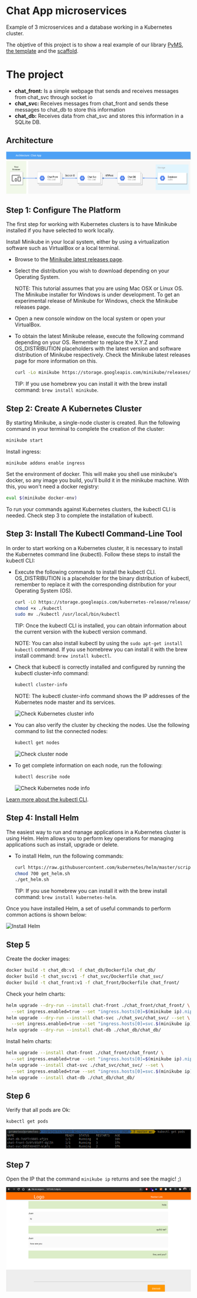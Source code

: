 # Chat App microservices

Example of 3 microservices and a database working in a Kubernetes cluster.

The objetive of this project is to show a real example of our library [PyMS](https://github.com/python-microservices/pyms),
 [the template](https://github.com/python-microservices/microservices-template) and
the [scaffold](https://github.com/python-microservices/microservices-scaffold).

# The project
- **chat_front:** Is a simple webpage that sends and receives messages from chat_svc through socket io
- **chat_svc:** Receives messages from chat_front and sends these messages to  chat_db to store this information
- **chat_db:** Receives data from chat_svc and stores this information in a SQLite DB.

## Architecture

![](docs/imgs/architecture.png)


## Step 1: Configure The Platform
The first step for working with Kubernetes clusters is to have Minikube installed if you have selected to work locally.

Install Minikube in your local system, either by using a virtualization software such as VirtualBox or a local terminal.

* Browse to the [Minikube latest releases page](https://github.com/kubernetes/minikube/releases).

* Select the distribution you wish to download depending on your Operating System.

  NOTE: This tutorial assumes that you are using Mac OSX or Linux OS. The Minikube installer for Windows is under development. To get an experimental release of Minikube for Windows, check the Minikube releases page.

* Open a new console window on the local system or open your VirtualBox.

* To obtain the latest Minikube release, execute the following command depending on your OS. Remember to replace the X.Y.Z and OS_DISTRIBUTION placeholders with the latest version and software distribution of Minikube respectively. Check the Minikube latest releases page for more information on this.

  ```bash
  curl -Lo minikube https://storage.googleapis.com/minikube/releases/vX.Y.Z/minikube-OS_DISTRIBUTION-amd64 && chmod +x minikube && sudo mv minikube /usr/local/bin/
  ```

  TIP: If you use homebrew you can install it with the brew install command: `brew install minikube`.

## Step 2: Create A Kubernetes Cluster
By starting Minikube, a single-node cluster is created. Run the following command in your terminal to complete the creation of the cluster:

```bash
minikube start
```


Install ingress:

```
minikube addons enable ingress
```

Set the environment of docker. This will make you shell use minikube's docker, so any image you build, you'll build it in the minikube machine. With this, you won't need a docker registry:
```bash
eval $(minikube docker-env)
```

To run your commands against Kubernetes clusters, the kubectl CLI is needed. Check step 3 to complete the installation of kubectl.

## Step 3: Install The Kubectl Command-Line Tool
In order to start working on a Kubernetes cluster, it is necessary to install the Kubernetes command line (kubectl). Follow these steps to install the kubectl CLI:

* Execute the following commands to install the kubectl CLI. OS_DISTRIBUTION is a placeholder for the binary distribution of kubectl, remember to replace it with the corresponding distribution for your Operating System (OS).

  ```bash
  curl -LO https://storage.googleapis.com/kubernetes-release/release/$(curl -s https://storage.googleapis.com/kubernetes-release/release/stable.txt)/bin/OS_DISTRIBUTION/amd64/kubectl
  chmod +x ./kubectl
  sudo mv ./kubectl /usr/local/bin/kubectl
  ```
  
  TIP: Once the kubectl CLI is installed, you can obtain information about the current version with the kubectl version command.

  NOTE: You can also install kubectl by using the `sudo apt-get install kubectl` command. If you use homebrew you can install it with the brew install command: `brew install kubectl`.

* Check that kubectl is correctly installed and configured by running the kubectl cluster-info command:

  ```bash
  kubectl cluster-info
  ```
  
  NOTE: The kubectl cluster-info command shows the IP addresses of the Kubernetes node master and its services.

  ![Check Kubernetes cluster info](https://docs.bitnami.com/images/img/platforms/kubernetes/k8-tutorial-31.png)

* You can also verify the cluster by checking the nodes. Use the following command to list the connected nodes:
  
  ```bash
  kubectl get nodes
  ```
  ![Check cluster node](https://docs.bitnami.com/images/img/platforms/kubernetes/k8-tutorial-32-single.png)


* To get complete information on each node, run the following:

  ```bash
  kubectl describe node
  ```
  ![Check Kubernetes node info](https://docs.bitnami.com/images/img/platforms/kubernetes/k8-tutorial-33.png)

[Learn more about the kubectl CLI](https://kubernetes.io/docs/user-guide/kubectl-overview/).

## Step 4: Install Helm 
The easiest way to run and manage applications in a Kubernetes cluster is using Helm. Helm allows you to perform key operations for managing applications such as install, upgrade or delete.

* To install Helm, run the following commands:

  ```bash
  curl https://raw.githubusercontent.com/kubernetes/helm/master/scripts/get > get_helm.sh
  chmod 700 get_helm.sh
  ./get_helm.sh
  ```
  
  TIP: If you use homebrew you can install it with the brew install command: `brew install kubernetes-helm`.

Once you have installed Helm, a set of useful commands to perform common actions is shown below:

![Install Helm](https://docs.bitnami.com/images/img/platforms/kubernetes/k8-tutorial-41.png)

## Step 5

Create the docker images:

  ```bash
  docker build -t chat_db:v1 -f chat_db/Dockerfile chat_db/
  docker build -t chat_svc:v1 -f chat_svc/Dockerfile chat_svc/
  docker build -t chat_front:v1 -f chat_front/Dockerfile chat_front/
  ```
  
Check your helm charts:

  ```bash
  helm upgrade --dry-run --install chat-front ./chat_front/chat_front/ \
    --set ingress.enabled=true --set "ingress.hosts[0]=$(minikube ip).nip.io"
  helm upgrade --dry-run --install chat-svc ./chat_svc/chat_svc/ --set \
    --set ingress.enabled=true --set "ingress.hosts[0]=svc.$(minikube ip).nip.io"
  helm upgrade --dry-run --install chat-db ./chat_db/chat_db/
  ```

Install helm charts:

  ```bash
  helm upgrade --install chat-front ./chat_front/chat_front/ \
    --set ingress.enabled=true --set "ingress.hosts[0]=$(minikube ip).nip.io"
  helm upgrade --install chat-svc ./chat_svc/chat_svc/ --set \
    --set ingress.enabled=true --set "ingress.hosts[0]=svc.$(minikube ip).nip.io"
  helm upgrade --install chat-db ./chat_db/chat_db/
  ```

## Step 6

Verify that all pods are Ok:

  ```bash
  kubectl get pods
  ```

![](docs/imgs/pods.png)

## Step 7

Open the IP that the command `minikube ip` returns and see the magic! ;)

![](docs/imgs/front_ms.png)
